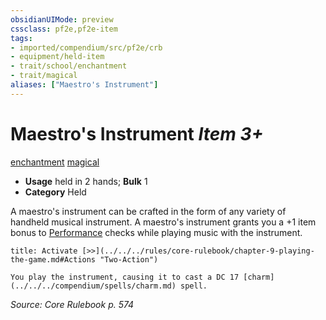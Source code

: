 ```yaml
---
obsidianUIMode: preview
cssclass: pf2e,pf2e-item
tags:
- imported/compendium/src/pf2e/crb
- equipment/held-item
- trait/school/enchantment
- trait/magical
aliases: ["Maestro's Instrument"]
---
```

# Maestro's Instrument *Item 3+*  
[enchantment](enchantment.md)  [magical](magical.md)  

- **Usage** held in 2 hands; **Bulk** 1
- **Category** Held

A maestro's instrument can be crafted in the form of any variety of handheld musical instrument. A maestro's instrument grants you a +1 item bonus to [Performance](../../skills.md#Performance) checks while playing music with the instrument.

```ad-embed-ability
title: Activate [>>](../../../rules/core-rulebook/chapter-9-playing-the-game.md#Actions "Two-Action")

You play the instrument, causing it to cast a DC 17 [charm](../../../compendium/spells/charm.md) spell.
```

*Source: Core Rulebook p. 574*
